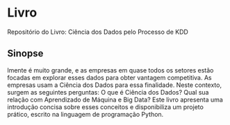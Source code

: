 # Livro
Repositório do Livro: Ciência dos Dados pelo Processo de KDD

## Sinopse
lmente é muito grande, e as empresas em quase todos os setores estão focadas em explorar esses dados para obter vantagem competitiva. As empresas usam a Ciência dos Dados para essa finalidade. Neste contexto, surgem as seguintes perguntas: O que é Ciência dos Dados? Qual sua relação com Aprendizado de Máquina e Big Data? Este livro apresenta uma introdução concisa sobre esses conceitos e disponibiliza um projeto prático, escrito na linguagem de programação Python.
